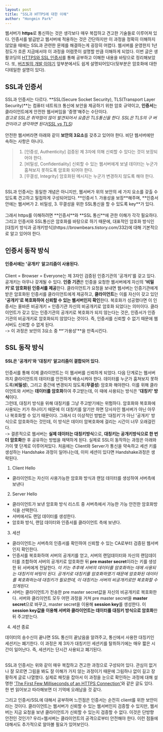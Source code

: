 ```yaml
---
layout: post
title: "SSL과 HTTPS에 대한 이해"
author: "Hongmin Park"
---
```


웹서버가 **https**로 통신하는 것은 생각보다 매우 복잡하고 견고한 기술들로 이루어져 있다. 인증서를 발급받고 웹서버에 적용하는 것은 간단하지만 이 과정을 정확히 이해하지 않았을 때에는 SSL과 관련한 문제를 해결하는게 굉장히 어렵다. 웹서버를 운영한지 1년정도가 흐른 지금에서야 이 과정을 어렴풋이 설명할 만큼 이해하게 되었다. 이번 글은 생활코딩의 [HTTPS와 SSL 인증서](https://opentutorials.org/course/228/4894#public)를 통해 공부하고 이해한 내용을 바탕으로 정리해보았다. 또, [버즈빌의 개발 이야기](https://brunch.co.kr/@mobiinside/1482) 앞부분에서도 쉽게 설명되어있다(뒷부분은 암호화에 대한 디테일한 설명이 있다).

## SSL과 인증서
SSL과 인증서는 다르다. **SSL(Secure Socket Security), TLS(Transport Layer Security)**는 컴퓨터 네트워크 통신에 보안을 제공하기 위한 암호 규약이고, **인증서**는 클라이언트에게 안전한 웹서버임을 '증명'해주는 수단이다.<br> 
*참고로 SSL은 취약점이 많이 발견되어서 요즘은 TLS통신을 한다. SSL은 TLS의 구 버전이라고 생각하면 된다([SSL vs TLS](https://www.globalsign.com/en/blog/ssl-vs-tls-difference/))*
<br><br>
안전한 웹서버라면 아래와 같이 **보안의 3요소**를 갖추고 있어야 한다. 비단 웹서버에만 속하는 사항은 아니다.
>1. [인증성, Authenticity] 검증된 제 3자에 의해 신뢰할 수 있다는 것이 보장되어야 한다.
>2. [비밀성, Confidentiality] 신뢰할 수 있는 웹서버에게 보낼 데이터는 누군가 훔쳐보지 못하도록 암호화 되어야 한다.
>3. [무결성, Integrity] 암호화된 메시지는 누군가 변경하지 않도록 해야 한다.

<br>
SSL과 인증서는 동일한 개념은 아니지만, 웹서버가 위의 보안의 세 가지 요소를 갖출 수 있도록 견고하고 밀접하게 구성되어있다. **인증서 1. 가용성을 보장**해주며, **인증서 안에는 웹서버가 2. 비밀성, 3. 무결성을 위한 SSL통신을 할 수 있도록 key**가 있다.
<br><br>
그래서 https를 이해하려면 **인증서**와 **SSL 통신**에 관한 이해가 각각 필요하다. 그리고 인증서와 SSL통신은 암호화를 바탕으로 하기 때문에, 대표적인 암호화 방식인 [대칭키 방식과 공개키방식](https://brownbears.tistory.com/332)에 대해 기본적으로 알고 있어야 한다. 

## 인증서 동작 방식
#### 인증서에는 '공개키' 알고리즘이 사용된다. 
Client = Browser = Everyone는 제 3자인 검증된 인증기관의 '공개키'를 갖고 있다. 공개키는 아무나 갖게될 수 있다. **인증 기관**은 인증을 요청한 웹서버에게 자신의 **'비밀키'로 암호화된 인증서를 제공**한다. 클라이언트가 요청을 보내면 웹서버는 인증기관에게 받은 암호화된 인증서를 클라이언트에게 제공하고, **클라이언트**는 이를 자신이 갖고 있던 **'공개키'로 복호화하여 신뢰할 수 있는 웹서버인지 확인**한다. 복호화가 성공했다면 이 인증서는 올바른 비공개키 = 인증기관 자신의 비공개키로 암호화 되었다는 의미이다. 클라이언트가 갖고 있는 인증기관의 공개키로 복호화가 되지 않는다는 것은, 인증서가 인증기관의 비공개키로 암호화되지 않았다는 것이다. 즉, 인증서를 신뢰할 수 없기 때문에 웹서버도 신뢰할 수 없게 된다.
<br>
-> 이 과정은 보안의 3요소 중 **'가용성'**을 만족시킨다.

## SSL 동작 방식
#### SSL은 '공개키'와 '대칭키' 알고리즘이 결합되어 있다.
인증서를 통해 이제 클라이언트는 이 웹서버를 신뢰하게 되었다. 다음 단계로는 웹서버까지 클라이언트의 데이터를 안전하게 배송시켜야 한다. 데이터를 누군가 훔쳐보지 못하도록(**비밀성**), 그리고 중간에 변경되지 않도록(**무결성**) 암호화 해야한다. 이를 위해 클라이언트와 서버는 **데이터를 암호화**하여 주고받는데, 이 때에 사용되는 방식은 **'대칭키' 방식**이다.<br>
그런데, 대칭키 방식을 위해 대칭키를 그냥 주고받기에는 위험하다. 암호화와 복호화에 사용되는 키가 하나이기 때문에 이 대칭키를 알기만 하면 당사자인 웹서버가 아닌 아무나 복호화할 수 있기 때문이다. 그래서 더 이상적인 방법은 '대칭키'가 아닌 '공개키' 방식으로 암호화하는 것인데, 이 방식은 데이터 암복호화에 걸리는 시간이 너무 오래걸린다. <br>
-> 결론적으로 웹서버는 **실제 데이터는 대칭키방식**으로, **대칭키는 공개키방식으로 한 번 더 암호화**한 후 공유하는 방법을 채택하게 된다.
실제로 SSL이 동작하는 과정은 아래와 가이 몇 단계로 이루어져있다. 처음에는 Client와 Server가 통신을 약속하고 세션 키를 생성하는 Handshake 과정이 일어나는데, 이미 세션이 있다면 Handshake과정은 생략된다.
<br>
1) Client Hello

- 클라이언트는 자신이 사용가능한 암호화 방식과 랜덤 데이터를 생성하여 서버측에 보낸다<br>

2) Server Hello

- 클라이언트가 보낸 암호화 방식 리스트 중 서버측에서 가능한 가능 안전한 암호화방식을 선택한다.<br>
- 서버에서도 랜덤 데이터를 생성한다.<br>
- 암호화 방식, 랜덤 데이터와 인증서를 클라이언트 측에 보낸다.<br>

3) 세션

- 클라이언트는 서버측의 인증서를 확인하여 신뢰할 수 있는 CA로부터 검증된 웹서버인지 확인한다.<br>
- 인증서를 복호화하여 서버의 공개키를 얻고, 서버의 랜덤데이터와 자신의 랜덤데이터를 조합하여 서버의 공개키로 암호화한 뒤 **pre master secret**이라는 키를 생성한 뒤 서버에게 전달한다. 
*이 키는 추후에 서버의 데이터를 암호화하는 데에 사용되는 대칭키의 바탕이 된다. 공개키로 대칭키를 암호화하였기 때문에 암호화된 데이터를 복호화하는데 대칭키가 필요한데, 이 대칭키는 서버의 비공개키로만 복호화할 수 있게된다.*<br>
- 서버는 클라이언트가 전송한 pre master secret값을 자신의 비공개키로 복호화한다. 서버와 클리이언트 모두 어떤 과정을 거쳐 pre master secret을 **master secret**으로 바꾸고, master secret을 이용해 **session key**를 생성한다. 이 **session key값을 이용해 서버와 클라이언트는 데이터를 대칭키 방식으로 암호화**한 뒤 주고받는다.<br>

4) 세션 종료

데이터의 송수신이 끝나면 SSL 통신이 끝났음을 알려주고, 통신에서 사용한 대칭키인 세션키는 폐기한다. 이 과정은 제 3자가 대칭키인 세션키를 탈취하기에는 매우 짧은 시간이 일어난다. 즉, 세션키는 단시간 사용되고 폐기된다.
<br><br>

SSL과 인증서는 위와 같이 매우 복잡하고 견고한 과정으로 구성되어 있다. 관심이 없거나 잘 모르면 그림을 봐도 잘 이해가 가지 않는 과정이기 때문에 그림하나 없이 길고 장황하게 글로 나열했다. 실제로 패킷을 잡아서 이 과정을 눈으로 확인하는 과정에 대해 설명한 ['The First Few Milliseconds of an HTTPS Connection'](http://www.moserware.com/2009/06/first-few-milliseconds-of-https.html)와  같은 글도 있다. 한 번 읽어보고 따라해보면 더 기억에 오래남을 것 같다. 

그리고 인증서/SSL에 대해서 공부하며 느낀점은 인증서는 순전히 client를 위한 보안이라는 것이다. 클라이언트는 웹서버가 신뢰할 수 있는 웹서버인지 검증할 수 있지만, 웹서버는 지금 요청을 보낸 클라이언트가 신뢰할 수 있는지 검증할 수 없다. 이것은 단방향 안전인 것인가? 우리=웹서버는 클라이언트의 공격으로부터 안전해야 한다. 이런 점들에 대해서도 추가적으로 알아볼 필요가 있어보인다.
